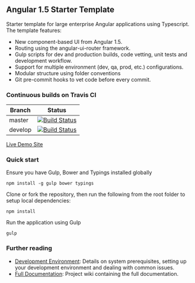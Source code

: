 ## Angular 1.5 Starter Template
Starter template for large enterprise Angular applications using Typescript. The template features:
* New component-based UI from Angular 1.5.
* Routing using the angular-ui-router framework.
* Gulp scripts for dev and production builds, code vetting, unit tests and development workflow.
* Support for multiple environment (dev, qa, prod, etc.) configurations.
* Modular structure using folder conventions
* Git pre-commit hooks to vet code before every commit.

### Continuous builds on Travis CI
| Branch | Status |
| ------ | ------ |
| master | [![Build Status](https://travis-ci.org/angular-template/ng1-template.svg?branch=master)](https://travis-ci.org/angular-template/ng1-template) |
| develop | [![Build Status](https://travis-ci.org/angular-template/ng1-template.svg?branch=develop)](https://travis-ci.org/angular-template/ng1-template) |

[Live Demo Site](https://ng1-template.firebaseapp.com/)

### Quick start
Ensure you have Gulp, Bower and Typings installed globally
```shell
npm install -g gulp bower typings
```

Clone or fork the repository, then run the following from the root folder to setup local dependencies:
```shell
npm install
```

Run the application using Gulp
```shell
gulp
```

### Further reading
* [Development Environment](https://github.com/angular-template/docs/wiki/Development-Environment): Details on system prerequisites, setting up your development environment and dealing with common issues.
* [Full Documentation](https://github.com/angular-template/ng1-template/wiki): Project wiki containing the full documentation.
